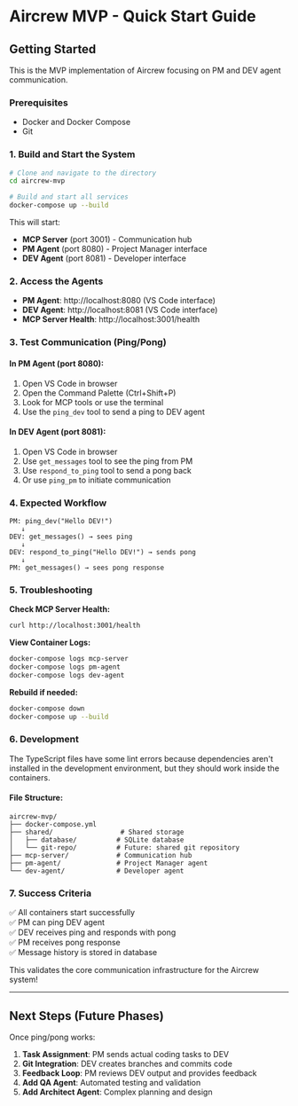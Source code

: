 # Aircrew MVP - Quick Start Guide

## Getting Started

This is the MVP implementation of Aircrew focusing on PM and DEV agent communication.

### Prerequisites

- Docker and Docker Compose
- Git

### 1. Build and Start the System

```bash
# Clone and navigate to the directory
cd aircrew-mvp

# Build and start all services
docker-compose up --build
```

This will start:

- **MCP Server** (port 3001) - Communication hub
- **PM Agent** (port 8080) - Project Manager interface
- **DEV Agent** (port 8081) - Developer interface

### 2. Access the Agents

- **PM Agent**: http://localhost:8080 (VS Code interface)
- **DEV Agent**: http://localhost:8081 (VS Code interface)
- **MCP Server Health**: http://localhost:3001/health

### 3. Test Communication (Ping/Pong)

#### In PM Agent (port 8080):

1. Open VS Code in browser
2. Open the Command Palette (Ctrl+Shift+P)
3. Look for MCP tools or use the terminal
4. Use the `ping_dev` tool to send a ping to DEV agent

#### In DEV Agent (port 8081):

1. Open VS Code in browser
2. Use `get_messages` tool to see the ping from PM
3. Use `respond_to_ping` tool to send a pong back
4. Or use `ping_pm` to initiate communication

### 4. Expected Workflow

```
PM: ping_dev("Hello DEV!")
   ↓
DEV: get_messages() → sees ping
   ↓
DEV: respond_to_ping("Hello DEV!") → sends pong
   ↓
PM: get_messages() → sees pong response
```

### 5. Troubleshooting

**Check MCP Server Health:**

```bash
curl http://localhost:3001/health
```

**View Container Logs:**

```bash
docker-compose logs mcp-server
docker-compose logs pm-agent
docker-compose logs dev-agent
```

**Rebuild if needed:**

```bash
docker-compose down
docker-compose up --build
```

### 6. Development

The TypeScript files have some lint errors because dependencies aren't installed in the development environment, but they should work inside the containers.

#### File Structure:

```
aircrew-mvp/
├── docker-compose.yml
├── shared/                 # Shared storage
│   ├── database/          # SQLite database
│   └── git-repo/          # Future: shared git repository
├── mcp-server/            # Communication hub
├── pm-agent/              # Project Manager agent
└── dev-agent/             # Developer agent
```

### 7. Success Criteria

✅ All containers start successfully  
✅ PM can ping DEV agent  
✅ DEV receives ping and responds with pong  
✅ PM receives pong response  
✅ Message history is stored in database

This validates the core communication infrastructure for the Aircrew system!

---

## Next Steps (Future Phases)

Once ping/pong works:

1. **Task Assignment**: PM sends actual coding tasks to DEV
2. **Git Integration**: DEV creates branches and commits code
3. **Feedback Loop**: PM reviews DEV output and provides feedback
4. **Add QA Agent**: Automated testing and validation
5. **Add Architect Agent**: Complex planning and design
